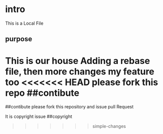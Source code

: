 # intro
This is a Local File
## purpose
This is our house
Adding a rebase file, then more changes my feature too
<<<<<<< HEAD
please fork this repo
##contibute
=======

##contibute
please fork this repository and issue pull Request

It is copyright issue
##copyright
>>>>>>> simple-changes
